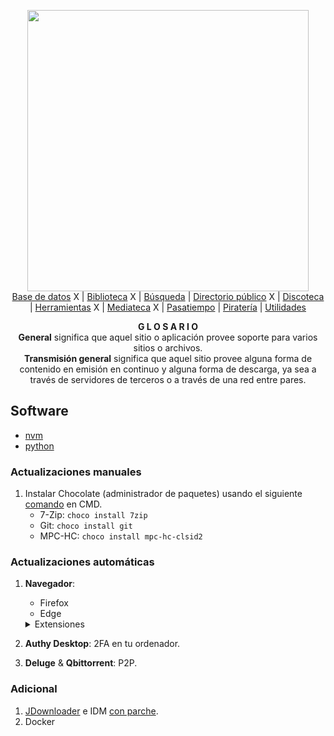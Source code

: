 <p align="center">
    <img src="https://i.imgur.com/QPqBLI8.jpg" width="450">
    <br>
     <a href="notes/basededatos.md">Base de datos</a> X | 
     <a href="notes/biblioteca.md">Biblioteca</a> X | 
     <a href="notes/busqueda.md">Búsqueda</a> |
     <a href="notes/directoriopublico.md">Directorio público</a> X | 
     <a href="notes/discoteca.md">Discoteca</a> | 
     <a href="notes/herramienta.md">Herramientas</a> X | 
     <a href="notes/mediateca.md">Mediateca</a> X | 
     <a href="notes/pasatiempo.md">Pasatiempo</a> | 
     <a href="notes/pirateria.md">Piratería</a> | 
     <a href="notes/utilidades.md">Utilidades</a>
    <br>
</p>

<p align="center">
  <b>G L O S A R I O</b>
  <br>
  <a><strong>General</strong> significa que aquel sitio o aplicación provee soporte para varios sitios o archivos.</a>
  <br>
  <a><strong>Transmisión general</strong> significa que aquel sitio provee alguna forma de contenido en emisión en continuo y alguna forma de descarga, ya sea a través de servidores de terceros o a través de una red entre pares.</a>
</p>

## Software

- [nvm](https://github.com/coreybutler/nvm-windows)
- [python](https://www.python.org/downloads/)

### Actualizaciones manuales

1. Instalar Chocolate (administrador de paquetes) usando el siguiente [comando](https://gist.githubusercontent.com/totallynotdavid/18e876fcf479590047e790e27bde8965/raw/1b91bc68637abee335d0f23400555d37e902cfcc/gistfile1.txt) en CMD.
    - 7-Zip: ``choco install 7zip``
    - Git: ``choco install git``
    - MPC-HC: ``choco install mpc-hc-clsid2``

### Actualizaciones automáticas

1. **Navegador**:

   - Firefox
   - Edge

    <details>
      <summary>Extensiones</summary>

      #### Importantes

      - **uBlock Origin** ([Github](https://github.com/gorhill/uBlock)): Bloquear anuncios.
      - **Bitwarden** ([Chromium](https://chrome.google.com/webstore/detail/clickbait-remover-for-you/omoinegiohhgbikclijaniebjpkeopip?hl=en), [Firefox](https://addons.mozilla.org/en-US/firefox/addon/clickbait-remover-for-youtube/)): Administrador de contraseñas.
      - **Clickbait Remover for Youtube** ([Chromium](https://chrome.google.com/webstore/detail/bitwarden-free-password-m/nngceckbapebfimnlniiiahkandclblb?hl=en), [Firefox](https://addons.mozilla.org/en-US/firefox/addon/bitwarden-password-manager/)): Quitar miniaturas personalizadas de Youtube.
      - **Dark Reader** ([Chromium](https://chrome.google.com/webstore/detail/dark-reader/eimadpbcbfnmbkopoojfekhnkhdbieeh?hl=en), [Firefox](https://addons.mozilla.org/en-US/firefox/addon/darkreader/)): Modo oscuro para casi todas las páginas.
      - **Tampermonkey** ([Chromium](https://chrome.google.com/webstore/detail/tampermonkey/dhdgffkkebhmkfjojejmpbldmpobfkfo?hl=en), [Firefox](https://addons.mozilla.org/en-US/firefox/addon/tampermonkey/)): Ejecuta scripts externos.
        - _adLBypasser_ ([Script](https://greasyfork.org/en/scripts/439469-adlbypasser-v1-6-ouo-io-uii-io-exe-io-bc-vc-adf-ly-more-no-ads)): Saltar acortadores.
        - _Auto Load Big Image_ ([Script](https://greasyfork.org/en/scripts/398185-auto-load-big-image)): Aumentar tamaño en caso se use CDN.
        - _eHunter_ ([Script](https://github.com/hanFengSan/eHunter)): Lector para nHentai.
        - _Google Image Direct View_ ([Script](https://greasyfork.org/en/scripts/398189-google-image-direct-view)): Enlace directo en vez del proxy de Google.
        - _Nhentai Favorites Scraper_ ([Script](https://sleazyfork.org/en/scripts/412002-nhentai-favorites-scraper)): Copia de seguridad de los doujins que marcaste como favoritos.
        - _RARBG Advanced Filters_ ([Script](https://greasyfork.org/en/scripts/29661-rarbg-advanced-filters)): Mostrar miniaturas en RARBG.
        - _Scribd.com Unblur_ ([Script](https://greasyfork.org/en/scripts/401490-scribd-com-unblur)): Ver contenido de Scribd.
        - _Switch to Mobile Wikipedia/Wiktionary and back, Autoload Mobile_ ([Script](https://greasyfork.org/en/scripts/431384-switch-to-mobile-wikipedia-wiktionary-and-back-autoload-mobile-page)): Mejor interfaz para Wikipedia.
        - _Symbolab Pro_ ([Script](https://pastebin.com/uEgAYDaD)): Resultados de Symbolab (desde mediados del 2022 dejó de funcionar).
        - _Video Quality Fixer for Twitter_ ([Script](https://greasyfork.org/en/scripts/399827-video-quality-fixer-for-twitter)): Forzar mejor resolución en videos en Twitter.
      - **Universal Bypass** ([Edge](https://universal-bypass.org/)): Saltar acortadores.

      #### Utilitarios

      - **Imagus** ([Chromium](https://chrome.google.com/webstore/detail/imagus/immpkjjlgappgfkkfieppnmlhakdmaab?hl=en), [Firefox](https://addons.mozilla.org/en-US/firefox/addon/imagus/)): Mostrar la imagen en vez de entrar a cada enlace.
      - **Reverse Image Search** ([Firefox](https://addons.mozilla.org/en-US/firefox/addon/image-reverse-search/)): Búsqueda inversa en Firefox.

    </details>

2. **Authy Desktop**: 2FA en tu ordenador.
3. **Deluge** & **Qbittorrent**: P2P.

### Adicional

1. [JDownloader](https://jdownloader.org/download/index) e IDM [con parche](http://www.intercambiosvirtuales.org/software/internet-download-manager-v6-41-build-2-retail-multilenguaje-espanol-gestor-de-descargas-veloz-compatible-con-navegadores-actuales).
2. Docker